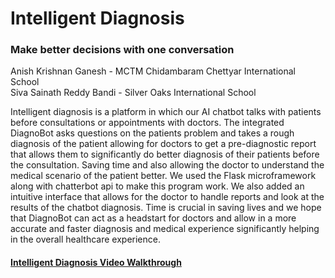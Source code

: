 # Intelligent Diagnosis
### Make better decisions with one conversation

Anish Krishnan Ganesh - MCTM Chidambaram Chettyar International School                                                                                                                                           
Siva Sainath Reddy Bandi - Silver Oaks International School

Intelligent diagnosis is a platform in which our AI chatbot talks with patients before consultations or appointments with doctors. The integrated DiagnoBot asks questions on the patients problem and takes a rough diagnosis of the patient allowing for doctors to get a pre-diagnostic report that allows them to significantly do better diagnosis of their patients before the consultation. Saving time and also allowing the doctor to understand the medical scenario of the patient better. We used the Flask microframework along with chatterbot api to make this program work. We also added an intuitive interface that allows for the doctor to handle reports and look at the results of the chatbot diagnosis. Time is crucial in saving lives and we hope that DiagnoBot can act as a headstart for doctors and allow in a more accurate and faster diagnosis and medical experience significantly helping in the overall healthcare experience.

#### [Intelligent Diagnosis Video Walkthrough](https://www.youtube.com/watch?v=YgAc23ny0Xo "Intelligent Diagnosis Website Video Walkthrough") 
